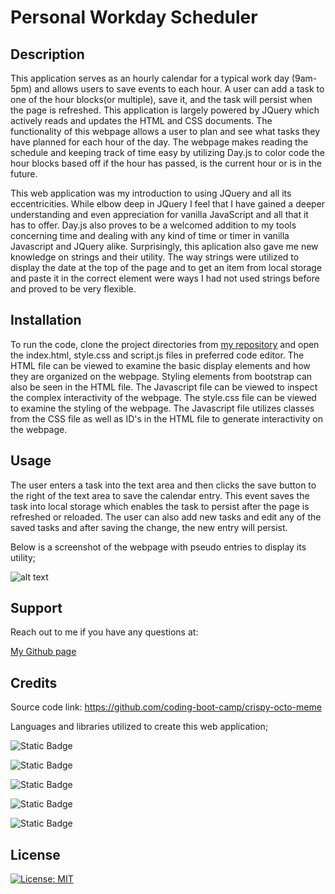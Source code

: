 # Personal Workday Scheduler

## Description

This application serves as an hourly calendar for a typical work day (9am-5pm) and allows users to save events to each hour. A user can add a task to one of the hour blocks(or multiple), save it, and the task will persist when the page is refreshed. This application is largely powered by JQuery which actively reads and updates the HTML and CSS documents. The functionality of this webpage allows a user to plan and see what tasks they have planned for each hour of the day. The webpage makes reading the schedule and keeping track of time easy by utilizing Day.js to color code the hour blocks based off if the hour has passed, is the current hour or is in the future.

This web application was my introduction to using JQuery and all its eccentricities. While elbow deep in JQuery I feel that I have gained a deeper understanding and even appreciation for vanilla JavaScript and all that it has to offer. Day.js also proves to be a welcomed addition to my tools concerning time and dealing with any kind of time or timer in vanilla Javascript and JQuery alike. Surprisingly, this aplication also gave me new knowledge on strings and their utility. The way strings were utilized to display the date at the top of the page and to get an item from local storage and paste it in the correct element were ways I had not used strings before and proved to be very flexible.

## Installation

To run the code, clone the project directories from [my repository](https://github.com/sillytsundere/make-your-schedule) and open the index.html, style.css and script.js files in preferred code editor. The HTML file can be viewed to examine the basic display elements and how they are organized on the webpage. Styling elements from bootstrap can also be seen in the  HTML file. The Javascript file can be viewed to inspect the complex interactivity of the webpage. The style.css file can be viewed to examine the styling of the webpage. The Javascript file utilizes classes from the CSS file as well as ID's in the HTML file to generate interactivity on the webpage.

## Usage

The user enters a task into the text area and then clicks the save button to the right of the text area to save the calendar entry. This event saves the task into local storage which enables the task to persist after the page is refreshed or reloaded. The user can also add new tasks and edit any of the saved tasks and after saving the change, the new entry will persist.

Below is a screenshot of the webpage with pseudo entries to display its utility;

![alt text](assets/images/screenshot.png)

## Support

Reach out to me if you have any questions at:

[My Github page](https://github.com/sillytsundere)

## Credits

Source code link: https://github.com/coding-boot-camp/crispy-octo-meme

Languages and libraries utilized to create this web application;

![Static Badge](https://img.shields.io/badge/HTML5-E34F26?style=for-the-badge&logo=html5&logoColor=white)

![Static Badge](https://img.shields.io/badge/CSS3-1572B6?style=for-the-badge&logo=css3&logoColor=white)

![Static Badge](https://img.shields.io/badge/Bootstrap-563D7C?style=for-the-badge&logo=bootstrap&logoColor=white)

![Static Badge](https://img.shields.io/badge/JavaScript-323330?style=for-the-badge&logo=javascript&logoColor=F7DF1E)

![Static Badge](https://img.shields.io/badge/jQuery-0769AD?style=for-the-badge&logo=jquery&logoColor=white)

## License

[![License: MIT](https://img.shields.io/badge/License-MIT-yellow.svg)](https://opensource.org/licenses/MIT)
